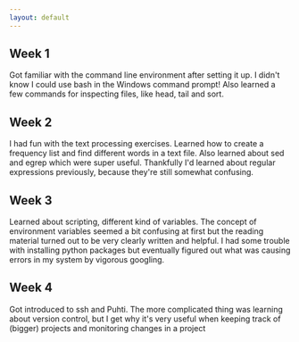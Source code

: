```yaml
---
layout: default
---
```



## Week 1

Got familiar with the command line environment after setting it up. I didn't know I could use bash in the Windows command
prompt! Also learned a few commands for inspecting files, like head, tail and sort.


## Week 2

I had fun with the text processing exercises. Learned how to create a frequency list and find different words in a text 
file. Also learned about sed and egrep which were super useful. Thankfully I'd learned about regular expressions
previously, because they're still somewhat confusing.


## Week 3

Learned about scripting, different kind of variables. The concept of environment variables seemed a bit confusing at 
first but the reading material turned out to be very clearly written and helpful. I had some trouble with installing
python packages but eventually figured out what was causing errors in my system by vigorous googling.


## Week 4

Got introduced to ssh and Puhti. The more complicated thing was learning about version control, but I get why it's 
very useful when keeping track of (bigger) projects and monitoring changes in a project
